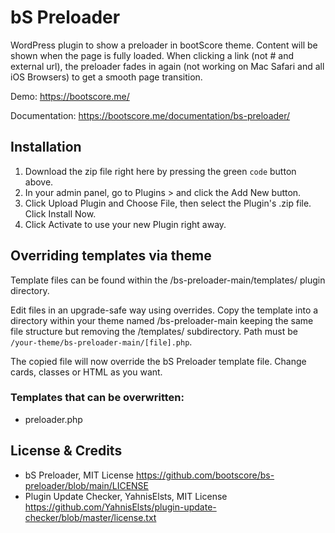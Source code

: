# bS Preloader

WordPress plugin to show a preloader in bootScore theme. Content will be shown when the page is fully loaded. When clicking a link (not # and external url), the preloader fades in again (not working on Mac Safari and all iOS Browsers) to get a smooth page transition.

Demo: https://bootscore.me/

Documentation: https://bootscore.me/documentation/bs-preloader/

## Installation

1. Download the zip file right here by pressing the green `code` button above. 
2. In your admin panel, go to Plugins > and click the Add New button.
3. Click Upload Plugin and Choose File, then select the Plugin's .zip file. Click Install Now.
4. Click Activate to use your new Plugin right away.

## Overriding templates via theme

Template files can be found within the /bs-preloader-main/templates/ plugin directory.

Edit files in an upgrade-safe way using overrides. Copy the template into a directory within your theme named /bs-preloader-main keeping the same file structure but removing the /templates/ subdirectory. Path must be `/your-theme/bs-preloader-main/[file].php`.

The copied file will now override the bS Preloader template file. Change cards, classes or HTML as you want.

### Templates that can be overwritten:

- preloader.php


## License & Credits

- bS Preloader, MIT License https://github.com/bootscore/bs-preloader/blob/main/LICENSE
- Plugin Update Checker, YahnisElsts, MIT License https://github.com/YahnisElsts/plugin-update-checker/blob/master/license.txt
